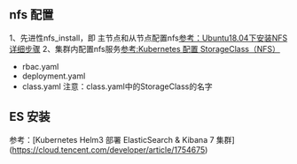 ## nfs 配置
1、先进性nfs_install，即 主节点和从节点配置nfs[参考：Ubuntu18.04下安装NFS详细步骤](https://blog.csdn.net/gys_20153235/article/details/80516560)
2、集群内配置nfs服务[参考:Kubernetes 配置 StorageClass（NFS）](https://cloud.tencent.com/developer/article/1754329)
  - rbac.yaml
  - deployment.yaml
  - class.yaml 注意：class.yaml中的StorageClass的名字
  
 ## ES 安装
参考：[Kubernetes Helm3 部署 ElasticSearch & Kibana 7 集群] (https://cloud.tencent.com/developer/article/1754675)


